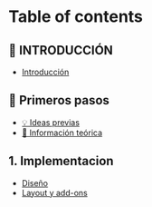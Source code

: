 # Table of contents

## 📄 INTRODUCCIÓN

* [Introducción](README.md)

## 👾 Primeros pasos

* [💡 Ideas previas](<README (1).md>)
* [📃 Información teórica](primeros-pasos/informacion-teorica.md)

## 1. Implementacion

* [Diseño](1.-implementacion/diseno.md)
* [Layout y add-ons](1.-implementacion/layout-y-add-ons.md)

